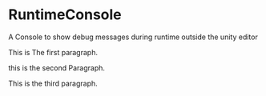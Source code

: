 # RuntimeConsole
A Console to show debug messages during runtime outside the unity editor

This is The first paragraph.

this is the second Paragraph.

This is the third paragraph.
